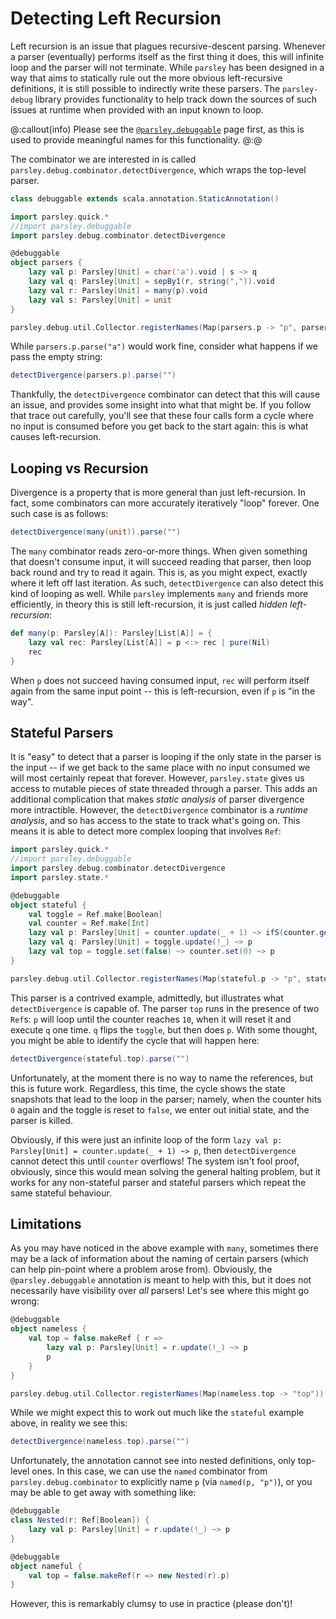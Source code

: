 # Detecting Left Recursion
Left recursion is an issue that plagues recursive-descent parsing. Whenever a parser
(eventually) performs itself as the first thing it does, this will infinite loop and
the parser will not terminate. While `parsley` has been designed in a way that aims to
statically rule out the more obvious left-recursive definitions, it is still possible to
indirectly write these parsers. The `parsley-debug` library provides functionality to
help track down the sources of such issues at runtime when provided with an input known
to loop.

@:callout(info)
Please see the [`@parsley.debuggable`](debuggable.md) page first, as this is used
to provide meaningful names for this functionality.
@:@

The combinator we are interested in is called `parsley.debug.combinator.detectDivergence`, which
wraps the top-level parser.

```scala mdoc:invisible
class debuggable extends scala.annotation.StaticAnnotation()
```

```scala mdoc
import parsley.quick.*
//import parsley.debuggable
import parsley.debug.combinator.detectDivergence

@debuggable
object parsers {
    lazy val p: Parsley[Unit] = char('a').void | s ~> q
    lazy val q: Parsley[Unit] = sepBy1(r, string(",")).void
    lazy val r: Parsley[Unit] = many(p).void
    lazy val s: Parsley[Unit] = unit
}
```
```scala mdoc:invisible
parsley.debug.util.Collector.registerNames(Map(parsers.p -> "p", parsers.q -> "q", parsers.r -> "r"))
```

While `parsers.p.parse("a")` would work fine, consider what happens if we pass the empty string:

```scala mdoc:crash
detectDivergence(parsers.p).parse("")
```

Thankfully, the `detectDivergence` combinator can detect that this will cause an issue, and provides
some insight into what that might be. If you follow that trace out carefully, you'll see that these
four calls form a cycle where no input is consumed before you get back to the start again: this is
what causes left-recursion.

## Looping vs Recursion
Divergence is a property that is more general than just left-recursion. In fact, some combinators
can more accurately iteratively "loop" forever. One such case is as follows:

```scala mdoc:crash
detectDivergence(many(unit)).parse("")
```

The `many` combinator reads zero-or-more things. When given something that doesn't consume input,
it will succeed reading that parser, then loop back round and try to read it again. This
is, as you might expect, exactly where it left off last iteration. As such, `detectDivergence` can
also detect this kind of looping as well. While `parsley` implements `many` and friends more
efficiently, in theory this is still left-recursion, it is just called *hidden left-recursion*:

```scala
def many(p: Parsley[A]): Parsley[List[A]] = {
    lazy val rec: Parsley[List[A]] = p <:> rec | pure(Nil)
    rec
}
```

When `p` does not succeed having consumed input, `rec` will perform itself again from the same
input point -- this is left-recursion, even if `p` is "in the way".

## Stateful Parsers
It is "easy" to detect that a parser is looping if the only state in the parser is the input --
if we get back to the same place with no input consumed we will most certainly repeat that forever.
However, `parsley.state` gives us access to mutable pieces of state threaded through a parser.
This adds an additional complication that makes *static analysis* of parser divergence more
intractible. However, the `detectDivergence` combinator is a *runtime analysis*, and so has access
to the state to track what's going on. This means it is able to detect more complex looping that
involves `Ref`:

```scala mdoc
import parsley.quick.*
//import parsley.debuggable
import parsley.debug.combinator.detectDivergence
import parsley.state.*

@debuggable
object stateful {
    val toggle = Ref.make[Boolean]
    val counter = Ref.make[Int]
    lazy val p: Parsley[Unit] = counter.update(_ + 1) ~> ifS(counter.gets(_ == 10), counter.set(0) ~> q, p)
    lazy val q: Parsley[Unit] = toggle.update(!_) ~> p
    lazy val top = toggle.set(false) ~> counter.set(0) ~> p
}
```
```scala mdoc:invisible
parsley.debug.util.Collector.registerNames(Map(stateful.p -> "p", stateful.q -> "q", stateful.top -> "top"))
```

This parser is a contrived example, admittedly, but illustrates what `detectDivergence` is capable of.
The parser `top` runs in the presence of two `Ref`s: `p` will loop until the counter reaches `10`, when
it will reset it and execute `q` one time. `q` flips the `toggle`, but then does `p`. With some thought,
you might be able to identify the cycle that will happen here:

```scala mdoc:crash
detectDivergence(stateful.top).parse("")
```

Unfortunately, at the moment there is no way to name the references, but this is future work. Regardless,
this time, the cycle shows the state snapshots that lead to the loop in the parser; namely, when
the counter hits `0` again and the toggle is reset to `false`, we enter out initial state, and the
parser is killed.

Obviously, if this were just an infinite loop of the form `lazy val p: Parsley[Unit] = counter.update(_ + 1) ~> p`, then `detectDivergence` cannot detect this until `counter` overflows! The system isn't fool proof,
obviously, since this would mean solving the general halting problem, but it works for any non-stateful
parser and stateful parsers which repeat the same stateful behaviour.

## Limitations
As you may have noticed in the above example with `many`, sometimes there may be a lack of information
about the naming of certain parsers (which can help pin-point where a problem arose from). Obviously,
the `@parsley.debuggable` annotation is meant to help with this, but it does not necessarily have
visibility over *all* parsers! Let's see where this might go wrong:

```scala mdoc
@debuggable
object nameless {
    val top = false.makeRef { r =>
        lazy val p: Parsley[Unit] = r.update(!_) ~> p
        p
    }
}
```
```scala mdoc:invisible
parsley.debug.util.Collector.registerNames(Map(nameless.top -> "top"))
```

While we might expect this to work out much like the `stateful` example above, in reality we see
this:

```scala mdoc:crash
detectDivergence(nameless.top).parse("")
```

Unfortunately, the annotation cannot see into nested definitions, only top-level ones. In this case,
we can use the `named` combinator from `parsley.debug.combinator` to explicitly name `p` (via `named(p, "p")`), or you may be able to get away with something like:

```scala mdoc
@debuggable
class Nested(r: Ref[Boolean]) {
    lazy val p: Parsley[Unit] = r.update(!_) ~> p
}

@debuggable
object nameful {
    val top = false.makeRef(r => new Nested(r).p)
}
```

However, this is remarkably clumsy to use in practice (please don't)!
